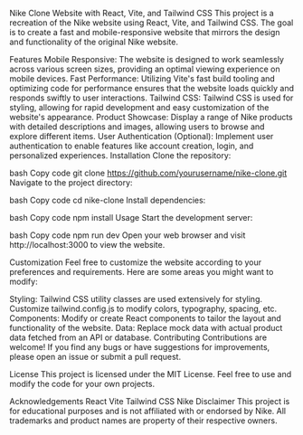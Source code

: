 
Nike Clone Website with React, Vite, and Tailwind CSS
This project is a recreation of the Nike website using React, Vite, and Tailwind CSS. The goal is to create a fast and mobile-responsive website that mirrors the design and functionality of the original Nike website.

Features
Mobile Responsive: The website is designed to work seamlessly across various screen sizes, providing an optimal viewing experience on mobile devices.
Fast Performance: Utilizing Vite's fast build tooling and optimizing code for performance ensures that the website loads quickly and responds swiftly to user interactions.
Tailwind CSS: Tailwind CSS is used for styling, allowing for rapid development and easy customization of the website's appearance.
Product Showcase: Display a range of Nike products with detailed descriptions and images, allowing users to browse and explore different items.
User Authentication (Optional): Implement user authentication to enable features like account creation, login, and personalized experiences.
Installation
Clone the repository:

bash
Copy code
git clone https://github.com/yourusername/nike-clone.git
Navigate to the project directory:

bash
Copy code
cd nike-clone
Install dependencies:

bash
Copy code
npm install
Usage
Start the development server:

bash
Copy code
npm run dev
Open your web browser and visit http://localhost:3000 to view the website.

Customization
Feel free to customize the website according to your preferences and requirements. Here are some areas you might want to modify:

Styling: Tailwind CSS utility classes are used extensively for styling. Customize tailwind.config.js to modify colors, typography, spacing, etc.
Components: Modify or create React components to tailor the layout and functionality of the website.
Data: Replace mock data with actual product data fetched from an API or database.
Contributing
Contributions are welcome! If you find any bugs or have suggestions for improvements, please open an issue or submit a pull request.

License
This project is licensed under the MIT License. Feel free to use and modify the code for your own projects.

Acknowledgements
React
Vite
Tailwind CSS
Nike
Disclaimer
This project is for educational purposes and is not affiliated with or endorsed by Nike. All trademarks and product names are property of their respective owners.
